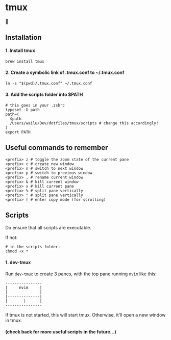 # tmux
:slightly_smiling_face:

## Installation
#### 1. Install tmux
```
brew install tmux
```

#### 2. Create a symbolic link of .tmux.conf to ~/.tmux.conf
```
ln -s "$(pwd)/.tmux.conf" ~/.tmux.conf
```

#### 3. Add the scripts folder into $PATH

```
# this goes in your .zshrc
typeset -U path
path=(
  $path
  /Users/wailu/Dev/dotfiles/tmux/scripts # change this accordingly!
)
export PATH
```

## Useful commands to remember

```
<prefix> z # toggle the zoom state of the current pane
<prefix> c # create new window
<prefix> n # switch to next window
<prefix> p # switch to previous window
<prefix> , # rename current window
<prefix> & # kill current window
<prefix> x # kill current pane
<prefix> % # split pane vertically
<prefix> " # split pane vertically
<prefix> [ # enter copy mode (for scrolling)
```

## Scripts

Do ensure that all scripts are executable.

If not:
```
# in the scripts folder:
chmod +x *
```

#### 1. dev-tmux

Run `dev-tmux` to create 3 panes, with the top pane running `nvim` like this:

```
----------------
|     nvim     |
|              |
|--------------|
|       |      |
----------------
```

If tmux is not started, this will start tmux. Otherwise, it'll open a new window in tmux.

#### (check back for more useful scripts in the future...)
